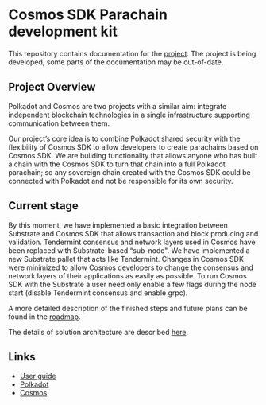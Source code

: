 # Cosmos SDK Parachain development kit
 
This repository contains documentation for the [project](https://github.com/adoriasoft/polkadot_cosmos_integration). The project is being developed, some parts of the documentation may be out-of-date.
 
## Project Overview
Polkadot and Cosmos are two projects with a similar aim: integrate independent blockchain technologies in a single infrastructure supporting communication between them.
 
Our project’s core idea is to combine Polkadot shared security with the flexibility of Cosmos SDK to allow developers to create parachains based on Cosmos SDK. We are building functionality that allows anyone who has built a chain with the Cosmos SDK to turn that chain into a full Polkadot parachain; so any sovereign chain created with the Cosmos SDK could be connected with Polkadot and not be responsible for its own security.
 
## Current stage
By this moment, we have implemented a basic integration between Substrate and Cosmos SDK that allows transaction and block producing and validation.  Tendermint consensus and network layers used in Cosmos have been replaced with Substrate-based “sub-node". We have implemented a new Substrate pallet that acts like Tendermint. Changes in Cosmos SDK were minimized to allow Cosmos developers to change the consensus and network layers of their applications as easily as possible. To run Cosmos SDK with the Substrate a user need only enable a few flags during the node start (disable Tendermint consensus and enable grpc).
 
A more detailed description of the finished steps and future plans can be found in the [roadmap](https://github.com/adoriasoft/polkadot-cosmos-docs/blob/master/roadmap.md).
 
The details of solution architecture are described [here](https://github.com/adoriasoft/polkadot-cosmos-docs/blob/master/description.md).
 
## Links
- [User guide](https://github.com/adoriasoft/polkadot_cosmos_integration/blob/master/README.md)
- [Polkadot](https://polkadot.network/)
- [Cosmos](https://cosmos.network/)